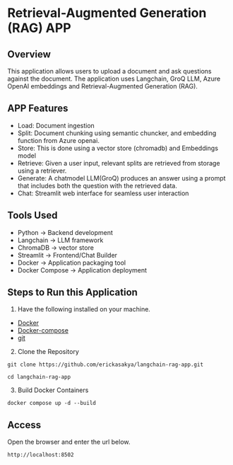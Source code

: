 # Retrieval-Augmented Generation (RAG) APP
## Overview
This application allows users to upload a document and ask questions against the document. The application uses Langchain, GroQ LLM, Azure OpenAI embeddings  and Retrieval-Augmented Generation (RAG).

## APP Features
- Load: Document ingestion
- Split: Document chunking using semantic chuncker, and embedding function from Azure openai.
- Store: This is done using a vector store (chromadb) and Embeddings model
- Retrieve: Given a user input, relevant splits are retrieved from storage using a retriever. 
- Generate: A chatmodel LLM(GroQ) produces an answer using a prompt that includes both the question with the retrieved data.
- Chat: Streamlit web interface for seamless user interaction

## Tools Used
- Python -> Backend development
- Langchain -> LLM framework
- ChromaDB -> vector store
- Streamlit -> Frontend/Chat Builder
- Docker -> Application packaging tool
- Docker Compose -> Application deployment

## Steps to Run this Application
1. Have the following installed on your machine.
- [Docker](https://docs.docker.com/desktop/?_gl=1*ldm9ra*_gcl_au*MTU3NjU5NDE3MC4xNzUyMTI5Njc0*_ga*MjU0Mzc5MzUwLjE3MTg2MzM0NDQ.*_ga_XJWPQMJYHQ*czE3NTIxMjk2NzQkbzY2JGcxJHQxNzUyMTI5Njc1JGo1OSRsMCRoMA..)
- [Docker-compose](https://docs.docker.com/compose/install/)
- [git](https://git-scm.com/downloads)

2. Clone the Repository

```
git clone https://github.com/erickasakya/langchain-rag-app.git

cd langchain-rag-app
```
3. Build Docker Containers

`docker compose up -d --build`

## Access
Open the browser and enter the url below.

`http://localhost:8502`
